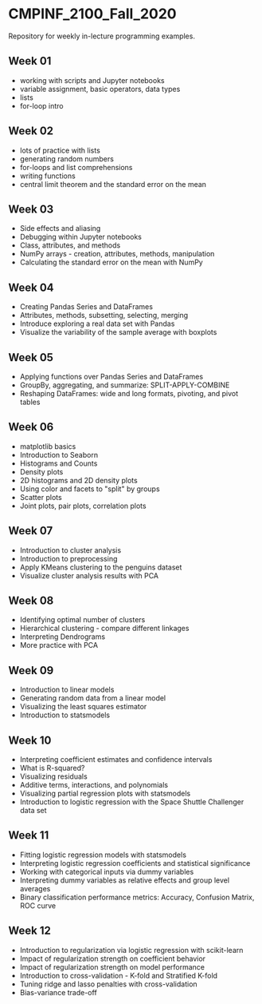 # CMPINF_2100_Fall_2020

Repository for weekly in-lecture programming examples.

## Week 01
* working with scripts and Jupyter notebooks
* variable assignment, basic operators, data types
* lists
* for-loop intro

## Week 02
* lots of practice with lists
* generating random numbers
* for-loops and list comprehensions
* writing functions
* central limit theorem and the standard error on the mean

## Week 03
* Side effects and aliasing
* Debugging within Jupyter notebooks
* Class, attributes, and methods
* NumPy arrays - creation, attributes, methods, manipulation
* Calculating the standard error on the mean with NumPy

## Week 04
* Creating Pandas Series and DataFrames
* Attributes, methods, subsetting, selecting, merging 
* Introduce exploring a real data set with Pandas
* Visualize the variability of the sample average with boxplots

## Week 05
* Applying functions over Pandas Series and DataFrames
* GroupBy, aggregating, and summarize: SPLIT-APPLY-COMBINE
* Reshaping DataFrames: wide and long formats, pivoting, and pivot tables

## Week 06
* matplotlib basics
* Introduction to Seaborn
* Histograms and Counts
* Density plots
* 2D histograms and 2D density plots
* Using color and facets to "split" by groups
* Scatter plots
* Joint plots, pair plots, correlation plots

## Week 07
* Introduction to cluster analysis
* Introduction to preprocessing
* Apply KMeans clustering to the penguins dataset
* Visualize cluster analysis results with PCA

## Week 08
* Identifying optimal number of clusters
* Hierarchical clustering - compare different linkages
* Interpreting Dendrograms
* More practice with PCA

## Week 09
* Introduction to linear models
* Generating random data from a linear model
* Visualizing the least squares estimator
* Introduction to statsmodels

## Week 10
* Interpreting coefficient estimates and confidence intervals
* What is R-squared?
* Visualizing residuals
* Additive terms, interactions, and polynomials
* Visualizing partial regression plots with statsmodels
* Introduction to logistic regression with the Space Shuttle Challenger data set

## Week 11
* Fitting logistic regression models with statsmodels
* Interpreting logistic regression coefficients and statistical significance
* Working with categorical inputs via dummy variables
* Interpreting dummy variables as relative effects and group level averages
* Binary classification performance metrics: Accuracy, Confusion Matrix, ROC curve

## Week 12
* Introduction to regularization via logistic regression with scikit-learn
* Impact of regularization strength on coefficient behavior
* Impact of regularization strength on model performance
* Introduction to cross-validation - K-fold and Stratified K-fold
* Tuning ridge and lasso penalties with cross-validation
* Bias-variance trade-off
